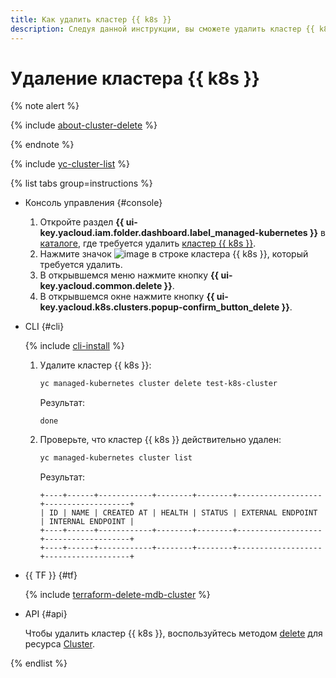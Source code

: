 ```yaml
---
title: Как удалить кластер {{ k8s }}
description: Следуя данной инструкции, вы сможете удалить кластер {{ k8s }}.
---
```


# Удаление кластера {{ k8s }}

{% note alert %}

{% include [about-cluster-delete](../../../_includes/managed-kubernetes/note-k8s-cluster-delete.md) %}

{% endnote %}

{% include [yc-cluster-list](../../../_includes/managed-kubernetes/cluster-list.md) %}

{% list tabs group=instructions %}

- Консоль управления {#console}

  1. Откройте раздел **{{ ui-key.yacloud.iam.folder.dashboard.label_managed-kubernetes }}** в [каталоге](../../../resource-manager/concepts/resources-hierarchy.md#folder), где требуется удалить [кластер {{ k8s }}](../../concepts/index.md#kubernetes-cluster).
  1. Нажмите значок ![image](../../../_assets/console-icons/ellipsis.svg) в строке кластера {{ k8s }}, который требуется удалить.
  1. В открывшемся меню нажмите кнопку **{{ ui-key.yacloud.common.delete }}**.
  1. В открывшемся окне нажмите кнопку **{{ ui-key.yacloud.k8s.clusters.popup-confirm_button_delete }}**.

- CLI {#cli}

  {% include [cli-install](../../../_includes/cli-install.md) %}

  1. Удалите кластер {{ k8s }}:

     ```bash
     yc managed-kubernetes cluster delete test-k8s-cluster
     ```

     Результат:

     ```text
     done
     ```

  1. Проверьте, что кластер {{ k8s }} действительно удален:

     ```bash
     yc managed-kubernetes cluster list
     ```

     Результат:

     ```text
     +----+------+------------+--------+--------+-------------------+-------------------+
     | ID | NAME | CREATED AT | HEALTH | STATUS | EXTERNAL ENDPOINT | INTERNAL ENDPOINT |
     +----+------+------------+--------+--------+-------------------+-------------------+
     +----+------+------------+--------+--------+-------------------+-------------------+
     ```

- {{ TF }} {#tf}

  {% include [terraform-delete-mdb-cluster](../../../_includes/mdb/terraform-delete-mdb-cluster.md) %}

- API {#api}

  Чтобы удалить кластер {{ k8s }}, воспользуйтесь методом [delete](../../managed-kubernetes/api-ref/Cluster/delete.md) для ресурса [Cluster](../../managed-kubernetes/api-ref/Cluster/).

{% endlist %}
